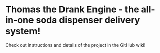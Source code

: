 # Thomas the Drank Engine - the all-in-one soda dispenser delivery system!

Check out instructions and details of the project in the GitHub wiki!
